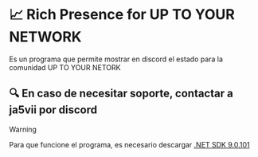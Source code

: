 # 📈 Rich Presence for UP TO YOUR NETWORK
Es un programa que permite mostrar en discord el estado para la comunidad UP TO YOUR NETORK

## 🔍 En caso de necesitar soporte, contactar a ja5vii por discord

> [!WARNING] 
> Para que funcione el programa, es necesario descargar [.NET SDK 9.0.101](https://dotnet.microsoft.com/en-us/download/dotnet-framework)
